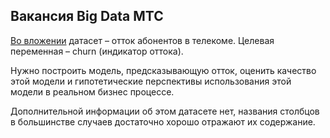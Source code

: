 ## Вакансия Big Data МТС

[Во вложении](https://yadi.sk/d/dTUq8kaepWK4uw)  датасет – отток абонентов в телекоме. Целевая переменная – churn (индикатор оттока).

Нужно построить модель, предсказывающую отток, оценить качество этой модели и гипотетические перспективы использования этой модели в реальном бизнес процессе.

Дополнительной информации об этом датасете нет, названия столбцов в большинстве случаев достаточно хорошо отражают их содержание.